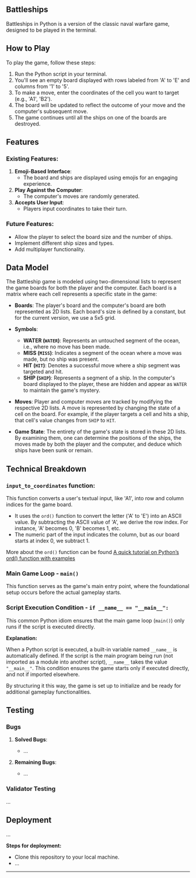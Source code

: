 ## Battleships

Battleships in Python is a version of the classic naval warfare game, designed to be played in the terminal.

## How to Play

To play the game, follow these steps:

1. Run the Python script in your terminal.
2. You'll see an empty board displayed with rows labeled from 'A' to 'E' and columns from '1' to '5'.
3. To make a move, enter the coordinates of the cell you want to target (e.g., 'A1', 'B2').
4. The board will be updated to reflect the outcome of your move and the computer's subsequent move.
5. The game continues until all the ships on one of the boards are destroyed.

## Features

### Existing Features:

1. **Emoji-Based Interface**:
   - The board and ships are displayed using emojis for an engaging experience.
2. **Play Against the Computer**:
   - The computer's moves are randomly generated.
3. **Accepts User Input**:
   - Players input coordinates to take their turn.

### Future Features:

- Allow the player to select the board size and the number of ships.
- Implement different ship sizes and types.
- Add multiplayer functionality.

## Data Model

The Battleship game is modeled using two-dimensional lists to represent the game boards for both the player and the computer. Each board is a matrix where each cell represents a specific state in the game:

- **Boards**: The player's board and the computer's board are both represented as 2D lists. Each board's size is defined by a constant, but for the current version, we use a 5x5 grid.

- **Symbols**:

  - **WATER (`WATER`)**: Represents an untouched segment of the ocean, i.e., where no move has been made.
  - **MISS (`MISS`)**: Indicates a segment of the ocean where a move was made, but no ship was present.
  - **HIT (`HIT`)**: Denotes a successful move where a ship segment was targeted and hit.
  - **SHIP (`SHIP`)**: Represents a segment of a ship. In the computer's board displayed to the player, these are hidden and appear as `WATER` to maintain the game's mystery.

- **Moves**: Player and computer moves are tracked by modifying the respective 2D lists. A move is represented by changing the state of a cell on the board. For example, if the player targets a cell and hits a ship, that cell's value changes from `SHIP` to `HIT`.

- **Game State**: The entirety of the game's state is stored in these 2D lists. By examining them, one can determine the positions of the ships, the moves made by both the player and the computer, and deduce which ships have been sunk or remain.

## Technical Breakdown

### `input_to_coordinates` function:

This function converts a user's textual input, like 'A1', into row and column indices for the game board.

- It uses the `ord()` function to convert the letter ('A' to 'E') into an ASCII value. By subtracting the ASCII value of 'A', we derive the row index. For instance, 'A' becomes 0, 'B' becomes 1, etc.
- The numeric part of the input indicates the column, but as our board starts at index 0, we subtract 1.

More about the `ord()` function can be found [A quick tutorial on Python’s ord() function with examples](https://betterprogramming.pub/understanding-pythons-ord-function-7fd9518ed457)

### Main Game Loop - `main()`

This function serves as the game's main entry point, where the foundational setup occurs before the actual gameplay starts.

### Script Execution Condition - `if __name__ == "__main__":`

This common Python idiom ensures that the main game loop (`main()`) only runs if the script is executed directly.

**Explanation:**

When a Python script is executed, a built-in variable named `__name__` is automatically defined. If the script is the main program being run (not imported as a module into another script), `__name__` takes the value `"__main__"`. This condition ensures the game starts only if executed directly, and not if imported elsewhere.

By structuring it this way, the game is set up to initialize and be ready for additional gameplay functionalities.

## Testing

### Bugs

1. **Solved Bugs**:

   - ...

2. **Remaining Bugs**:
   - ...

### Validator Testing

...

## Deployment

...

**Steps for deployment:**

- Clone this repository to your local machine.
- ...

---
